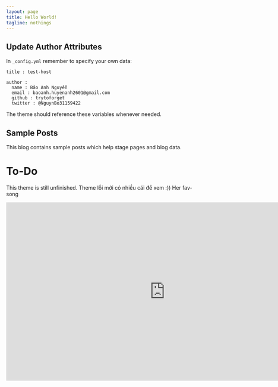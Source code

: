 ```yaml
---
layout: page
title: Hello World!
tagline: nothings
---
```




## Update Author Attributes

In `_config.yml` remember to specify your own data:
    
    title : test-host
    
    author :
      name : Bảo Anh Nguyễn
      email : baoanh.huyenanh2601@gmail.com
      github : trytoforget
      twitter : @NguynBo31159422

The theme should reference these variables whenever needed.
    
## Sample Posts

This blog contains sample posts which help stage pages and blog data.


    
# To-Do

This theme is still unfinished.
Theme lỗi mới có nhiều cái để xem :))
Her fav-song
<iframe width="853" height="480" src="https://www.youtube.com/embed/Ij-2Z4KlF7E" frameborder="0" allow="autoplay; encrypted-media" allowfullscreen></iframe>
